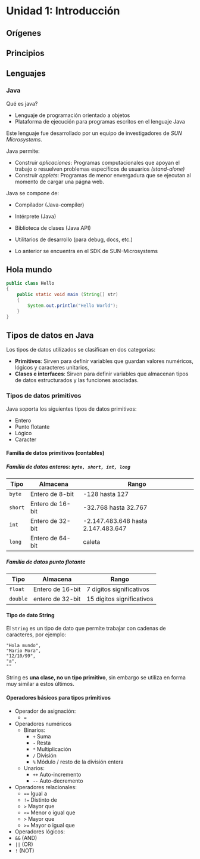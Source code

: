 # Unidad 1: Introducción

## Orígenes

## Principios

## Lenguajes

### Java

Qué es java?
* Lenguaje de programación orientado a objetos
* Plataforma de ejecución para programas escritos en el
lenguaje Java

Este lenguaje fue desarrollado por un equipo de
investigadores de *SUN Microsystems*.

Java permite:
* Construir *aplicaciones*: Programas computacionales que
apoyan el trabajo o resuelven problemas específicos de
usuarios *(stand-alone)*
* Construir *applets*: Programas de menor envergadura que se
ejecutan al momento de cargar una págna web.

Java se compone de:
* Compilador (Java-compiler)
* Intérprete (Java)
* Biblioteca de clases (Java API)
* Utilitarios de desarrollo (para debug, docs, etc.)

* Lo anterior se encuentra en el SDK de SUN-Microsystems

## Hola mundo

```java
public class Hello 
{
    public static void main (String[] str)
    {
        System.out.println("Hello World");
    }
}
```

## Tipos de datos en Java

Los tipos de datos utilizados se clasifican en dos
categorías:

* **Primitivos**: Sirven para definir variables que guardan
valores numéricos, lógicos y caracteres unitarios,
* **Clases e interfaces**: Sirven para definir variables que
almacenan tipos de datos estructurados y las funciones
asociadas.

### Tipos de datos primitivos

Java soporta los siguientes tipos de datos primitivos:
* Entero
* Punto flotante
* Lógico
* Caracter

#### Familia de datos primitivos (contables)

##### Familia de datos enteros: `byte, short, int, long`
| Tipo  | Almacena        | Rango          |
| --    | --              | --             |
| `byte`| Entero de 8-bit | -128 hasta 127 |
| `short`| Entero de 16-bit | -32.768 hasta 32.767 |
| `int`| Entero de 32-bit | -2.147.483.648 hasta 2.147.483.647 |
| `long`| Entero de 64-bit | caleta |

##### Familia de datos punto flotante

| Tipo  | Almacena        | Rango          |
| --    | --              | --             |
| `float`| Entero de 16-bit | 7 dígitos significativos |
| `double`| entero de 32-bit | 15 dígitos significativos |

#### Tipo de dato String

El `String` es un tipo de dato que permite trabajar con
cadenas de caracteres, por ejemplo:

```
"Hola mundo",
"Mario Mora",
"12/10/99",
"a",
""
```

String es **una clase, no un tipo primitivo**, sin embargo
se utiliza en forma muy similar a estos últimos.

#### Operadores básicos para tipos primitivos

* Operador de asignación:
    *   `=`
* Operadores numéricos
    * Binarios:
        * `+` Suma
        * `-` Resta
        * `*` Multiplicación
        * `/` División
        * `%` Módulo / resto de la división entera
    * Unarios:
        * `++` Auto-incremento
        * `--` Auto-decremento
* Operadores relacionales:
    * `==` Igual a
    * `!=` Distinto de
    * `>` Mayor que
    * `<=` Menor o igual que
    * `>` Mayor que
    * `>=` Mayor o igual que
* Operadores lógicos:
* `&&` (AND)
* `||` (OR)
* `!` (NOT)
